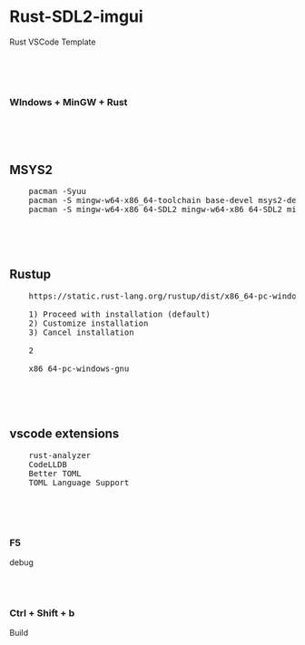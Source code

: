 # Rust-SDL2-imgui 
 Rust VSCode Template

<br><br><br>

### WIndows + MinGW + Rust 

<br><br><br>

## MSYS2  
<pre>
    pacman -Syuu
    pacman -S mingw-w64-x86_64-toolchain base-devel msys2-devel
    pacman -S mingw-w64-x86_64-SDL2 mingw-w64-x86_64-SDL2_mixer mingw-w64-x86_64-SDL2_ttf
</pre>

<br><br><br>

## Rustup  
<pre>
    https://static.rust-lang.org/rustup/dist/x86_64-pc-windows-msvc/rustup-init.exe

    1) Proceed with installation (default)
    2) Customize installation
    3) Cancel installation

    2

    x86_64-pc-windows-gnu
</pre>

<br><br><br>

## vscode  extensions
<pre>
    rust-analyzer
    CodeLLDB
    Better TOML
    TOML Language Support
</pre>



<br><br><br>

### F5  
debug

<br><br>

### Ctrl + Shift + b  
Build

<br>



<br><br><br><br><br><br><br><br><br>
